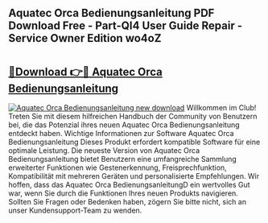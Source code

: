 ## Aquatec Orca Bedienungsanleitung PDF Download Free - Part-QI4 User Guide Repair - Service Owner Edition wo4oZ

# <h2><a href="http://df3ktqu.blite.top/?on=Aquatec+Orca+Bedienungsanleitung">🔗Download 👉🔴 Aquatec Orca Bedienungsanleitung</a></h2>

[![Aquatec Orca Bedienungsanleitung new download](https://i.imgur.com/lujVjoI.png)](http://df3ktqu.blite.top/?on=Aquatec+Orca+Bedienungsanleitung)
Willkommen im Club! Treten Sie mit diesem hilfreichen Handbuch der Community von Benutzern bei, die das Potenzial ihres neuen Aquatec Orca Bedienungsanleitung entdeckt haben. Wichtige Informationen zur Software Aquatec Orca Bedienungsanleitung Dieses Produkt erfordert kompatible Software für eine optimale Leistung. Die neueste Version von Aquatec Orca Bedienungsanleitung bietet Benutzern eine umfangreiche Sammlung erweiterter Funktionen wie Gestenerkennung, Freisprechfunktion, Kompatibilität mit mehreren Geräten und personalisierte Empfehlungen. Wir hoffen, dass das Aquatec Orca BedienungsanleitungD ein wertvolles Gut war, wenn Sie durch die Funktionen Ihres neuen Produkts navigieren. Sollten Sie Fragen oder Bedenken haben, zögern Sie bitte nicht, sich an unser Kundensupport-Team zu wenden.
